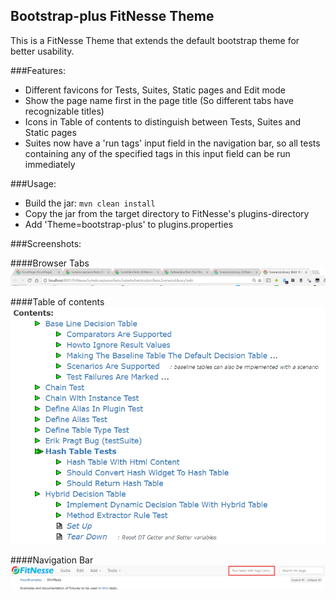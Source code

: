 ## Bootstrap-plus FitNesse Theme
This is a FitNesse Theme that extends the default bootstrap theme for better usability.

###Features:
* Different favicons for Tests, Suites, Static pages and Edit mode
* Show the page name first in the page title (So different tabs have recognizable titles)
* Icons in Table of contents to distinguish between Tests, Suites and Static pages
* Suites now have a 'run tags' input field in the navigation bar, so all tests containing any of the specified tags in this input field can be run immediately

###Usage:
* Build the jar: `mvn clean install`
* Copy the jar from the target directory to FitNesse's plugins-directory
* Add 'Theme=bootstrap-plus' to plugins.properties

###Screenshots:

####Browser Tabs
![alt text](https://github.com/tcnh/binstore/raw/master/tabs.png "Tab bar")

####Table of contents
![alt text](https://github.com/tcnh/binstore/raw/master/toc.png "Table of contents")

####Navigation Bar
![alt text](https://github.com/tcnh/binstore/raw/master/navbar.png "Navigation bar for suites")
